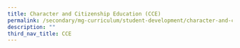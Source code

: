 ```yaml
---
title: Character and Citizenship Education (CCE)
permalink: /secondary/mg-curriculum/student-development/character-and-citizenship-education-cce/
description: ""
third_nav_title: CCE
---
```

